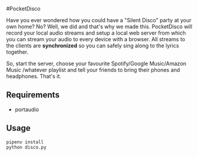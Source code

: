#PocketDisco 

Have you ever wondered how you could have a "Silent Disco" party at your own 
home? No? Well, we did and that's why we made this. PocketDisco will record your
local audio streams and setup a local web server from which you can stream your
audio to every device with a browser. All streams to the clients are 
**synchronized** so you can safely sing along to the lyrics together.    

So, start the server, choose your favourite Spotify/Google Music/Amazon Music
/whatever playlist and tell your friends to bring their phones and headphones. 
That's it. 

## Requirements 
- portaudio 


## Usage
```
pipenv install 
python disco.py 
```
